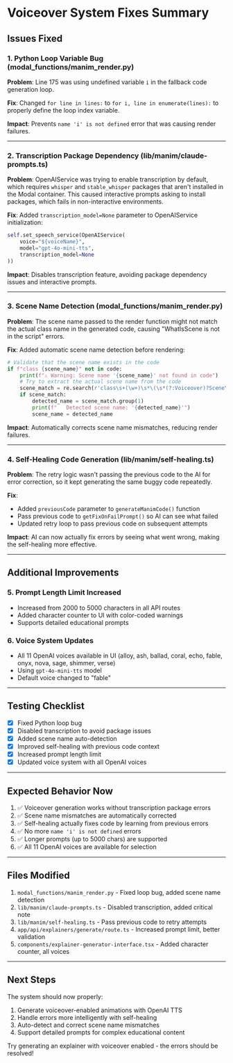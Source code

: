 # Voiceover System Fixes Summary

## Issues Fixed

### 1. Python Loop Variable Bug (modal_functions/manim_render.py)
**Problem**: Line 175 was using undefined variable `i` in the fallback code generation loop.

**Fix**: Changed `for line in lines:` to `for i, line in enumerate(lines):` to properly define the loop index variable.

**Impact**: Prevents `name 'i' is not defined` error that was causing render failures.

---

### 2. Transcription Package Dependency (lib/manim/claude-prompts.ts)
**Problem**: OpenAIService was trying to enable transcription by default, which requires `whisper` and `stable_whisper` packages that aren't installed in the Modal container. This caused interactive prompts asking to install packages, which fails in non-interactive environments.

**Fix**: Added `transcription_model=None` parameter to OpenAIService initialization:
```python
self.set_speech_service(OpenAIService(
    voice="${voiceName}", 
    model="gpt-4o-mini-tts", 
    transcription_model=None
))
```

**Impact**: Disables transcription feature, avoiding package dependency issues and interactive prompts.

---

### 3. Scene Name Detection (modal_functions/manim_render.py)
**Problem**: The scene name passed to the render function might not match the actual class name in the generated code, causing "WhatIsScene is not in the script" errors.

**Fix**: Added automatic scene name detection before rendering:
```python
# Validate that the scene name exists in the code
if f"class {scene_name}" not in code:
    print(f"⚠️ Warning: Scene name '{scene_name}' not found in code")
    # Try to extract the actual scene name from the code
    scene_match = re.search(r'class\s+(\w+)\s*\(\s*(?:Voiceover)?Scene\s*\)', code)
    if scene_match:
        detected_name = scene_match.group(1)
        print(f"   Detected scene name: '{detected_name}'")
        scene_name = detected_name
```

**Impact**: Automatically corrects scene name mismatches, reducing render failures.

---

### 4. Self-Healing Code Generation (lib/manim/self-healing.ts)
**Problem**: The retry logic wasn't passing the previous code to the AI for error correction, so it kept generating the same buggy code repeatedly.

**Fix**: 
- Added `previousCode` parameter to `generateManimCode()` function
- Pass previous code to `getFixOnFailPrompt()` so AI can see what failed
- Updated retry loop to pass previous code on subsequent attempts

**Impact**: AI can now actually fix errors by seeing what went wrong, making the self-healing more effective.

---

## Additional Improvements

### 5. Prompt Length Limit Increased
- Increased from 2000 to 5000 characters in all API routes
- Added character counter to UI with color-coded warnings
- Supports detailed educational prompts

### 6. Voice System Updates
- All 11 OpenAI voices available in UI (alloy, ash, ballad, coral, echo, fable, onyx, nova, sage, shimmer, verse)
- Using `gpt-4o-mini-tts` model
- Default voice changed to "fable"

---

## Testing Checklist

- [x] Fixed Python loop bug
- [x] Disabled transcription to avoid package issues
- [x] Added scene name auto-detection
- [x] Improved self-healing with previous code context
- [x] Increased prompt length limit
- [x] Updated voice system with all OpenAI voices

---

## Expected Behavior Now

1. ✅ Voiceover generation works without transcription package errors
2. ✅ Scene name mismatches are automatically corrected
3. ✅ Self-healing actually fixes code by learning from previous errors
4. ✅ No more `name 'i' is not defined` errors
5. ✅ Longer prompts (up to 5000 chars) are supported
6. ✅ All 11 OpenAI voices are available for selection

---

## Files Modified

1. `modal_functions/manim_render.py` - Fixed loop bug, added scene name detection
2. `lib/manim/claude-prompts.ts` - Disabled transcription, added critical note
3. `lib/manim/self-healing.ts` - Pass previous code to retry attempts
4. `app/api/explainers/generate/route.ts` - Increased prompt limit, better validation
5. `components/explainer-generator-interface.tsx` - Added character counter, all voices

---

## Next Steps

The system should now properly:
1. Generate voiceover-enabled animations with OpenAI TTS
2. Handle errors more intelligently with self-healing
3. Auto-detect and correct scene name mismatches
4. Support detailed prompts for complex educational content

Try generating an explainer with voiceover enabled - the errors should be resolved!







